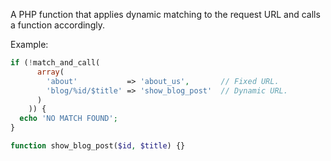 A PHP function that applies dynamic matching to the request URL and calls a function accordingly.

Example:

```php
if (!match_and_call(
      array(
        'about'           => 'about_us',       // Fixed URL.
        'blog/%id/$title' => 'show_blog_post'  // Dynamic URL.
      )
    )) {
  echo 'NO MATCH FOUND';
}

function show_blog_post($id, $title) {}
```

